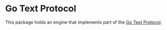 # Go Text Protocol

This package holds an engine that implements part of the [Go Text Protocol](https://www.lysator.liu.se/~gunnar/gtp/gtp2-spec-draft2/gtp2-spec.html).